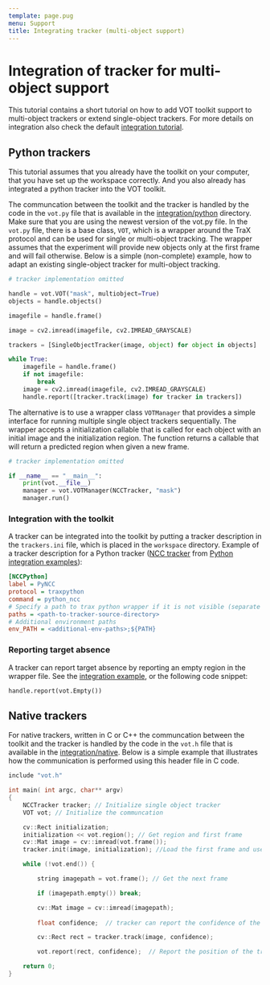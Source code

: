 ```yaml
---
template: page.pug
menu: Support
title: Integrating tracker (multi-object support)
---
```


# Integration of tracker for multi-object support

This tutorial contains a short tutorial on how to add VOT toolkit support to multi-object trackers or extend single-object trackers. For more details on integration also check the default [integration tutorial](integration.html).

## Python trackers

This tutorial assumes that you already have the toolkit on your computer, that you have set up the workspace correctly. And you also already has integrated a python tracker into the VOT toolkit. 

The communcation between the toolkit and the tracker is handled by the code in the `vot.py` file that is available in the [integration/python](https://github.com/votchallenge/integration/tree/master/python) directory. Make sure that you are using the newest version of the vot.py file. In the `vot.py` file, there is a base class, `VOT`, which is a wrapper around the TraX protocol and can be used for single or multi-object tracking. The wrapper assumes that the experiment will provide new objects only at the first frame and will fail otherwise. Below is a simple (non-complete) example, how to adapt an existing single-object tracker for multi-object tracking.

```python
# tracker implementation omitted

handle = vot.VOT("mask", multiobject=True)
objects = handle.objects()

imagefile = handle.frame()

image = cv2.imread(imagefile, cv2.IMREAD_GRAYSCALE)

trackers = [SingleObjectTracker(image, object) for object in objects]

while True:
    imagefile = handle.frame()
    if not imagefile:
        break
    image = cv2.imread(imagefile, cv2.IMREAD_GRAYSCALE)
    handle.report([tracker.track(image) for tracker in trackers])
```

The alternative is to use a wrapper class `VOTManager` that provides a simple interface for running multiple single object trackers sequentially. The wrapper accepts a initialization callable that is called for each object with an initial image and the initialization region. The function returns a callable that will return a predicted region when given a new frame.

```python
# tracker implementation omitted

if __name__ == "__main__":
    print(vot.__file__)
    manager = vot.VOTManager(NCCTracker, "mask")
    manager.run()
```

### Integration with the toolkit

A tracker can be integrated into the toolkit by putting a tracker description in the `trackers.ini` file, which is placed in the `workspace` directory. Example of a tracker description for a Python tracker ([NCC tracker](https://github.com/votchallenge/integration/blob/master/python/ncc_multiobject_manager.py) from [Python integration examples](https://github.com/votchallenge/integration/tree/master/python)):
```ini
[NCCPython]
label = PyNCC
protocol = traxpython
command = python_ncc
# Specify a path to trax python wrapper if it is not visible (separate by ; if using multiple paths)
paths = <path-to-tracker-source-directory>
# Additional environment paths
env_PATH = <additional-env-paths>;${PATH}
```

### Reporting target absence

A tracker can report target absence by reporting an empty region in the wrapper file. See the [integration example](https://github.com/votchallenge/integration/blob/master/python/ncc_multiobject_manager.py), or the following code snippet:
```python
handle.report(vot.Empty())
```

## Native trackers

For native trackers, written in C or C++ the communcation between the toolkit and the tracker is handled by the code in the `vot.h` file that is available in the [integration/native](https://github.com/votchallenge/integration). Below is a simple example that illustrates how the communication is performed using this header file in C code.

```c++
include "vot.h"

int main( int argc, char** argv)
{
    NCCTracker tracker; // Initialize single object tracker
    VOT vot; // Initialize the communcation

    cv::Rect initialization;
    initialization << vot.region(); // Get region and first frame
    cv::Mat image = cv::imread(vot.frame());
    tracker.init(image, initialization); //Load the first frame and use the initialization region to initialize the tracker.

    while (!vot.end()) {

        string imagepath = vot.frame(); // Get the next frame

        if (imagepath.empty()) break;

        cv::Mat image = cv::imread(imagepath);
        
        float confidence;  // tracker can report the confidence of the predicted region

        cv::Rect rect = tracker.track(image, confidence);

        vot.report(rect, confidence);  // Report the position of the tracker

    return 0;
}
```



